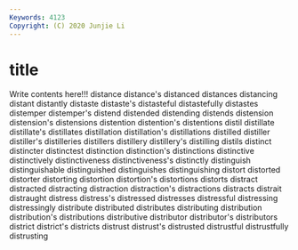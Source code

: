 ```yaml
---
Keywords: 4123
Copyright: (C) 2020 Junjie Li
---
```


# title

Write contents here!!!
distance 
distance's 
distanced 
distances 
distancing 
distant 
distantly 
distaste 
distaste's 
distasteful
distastefully 
distastes 
distemper 
distemper's 
distend 
distended 
distending 
distends 
distension 
distension's
distensions 
distention 
distention's 
distentions 
distil 
distillate 
distillate's 
distillates 
distillation 
distillation's
distillations 
distilled 
distiller 
distiller's 
distilleries 
distillers 
distillery 
distillery's 
distilling 
distils
distinct 
distincter 
distinctest 
distinction 
distinction's 
distinctions 
distinctive 
distinctively 
distinctiveness 
distinctiveness's
distinctly 
distinguish 
distinguishable 
distinguished 
distinguishes 
distinguishing 
distort 
distorted 
distorter 
distorting
distortion 
distortion's 
distortions 
distorts 
distract 
distracted 
distracting 
distraction 
distraction's 
distractions
distracts 
distrait 
distraught 
distress 
distress's 
distressed 
distresses 
distressful 
distressing 
distressingly
distribute 
distributed 
distributes 
distributing 
distribution 
distribution's 
distributions 
distributive 
distributor 
distributor's
distributors 
district 
district's 
districts 
distrust 
distrust's 
distrusted 
distrustful 
distrustfully 
distrusting
